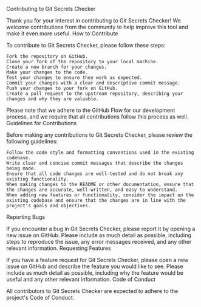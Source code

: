 Contributing to Git Secrets Checker

Thank you for your interest in contributing to Git Secrets Checker! We welcome contributions from the community to help improve this tool and make it even more useful.
How to Contribute

To contribute to Git Secrets Checker, please follow these steps:

    Fork the repository on GitHub.
    Clone your fork of the repository to your local machine.
    Create a new branch for your changes.
    Make your changes to the code.
    Test your changes to ensure they work as expected.
    Commit your changes with a clear and descriptive commit message.
    Push your changes to your fork on GitHub.
    Create a pull request to the upstream repository, describing your changes and why they are valuable.

Please note that we adhere to the GitHub Flow for our development process, and we require that all contributions follow this process as well.
Guidelines for Contributions

Before making any contributions to Git Secrets Checker, please review the following guidelines:

    Follow the code style and formatting conventions used in the existing codebase.
    Write clear and concise commit messages that describe the changes being made.
    Ensure that all code changes are well-tested and do not break any existing functionality.
    When making changes to the README or other documentation, ensure that the changes are accurate, well-written, and easy to understand.
    When adding new features or functionality, consider the impact on the existing codebase and ensure that the changes are in line with the project's goals and objectives.

Reporting Bugs

If you encounter a bug in Git Secrets Checker, please report it by opening a new issue on GitHub. Please include as much detail as possible, including steps to reproduce the issue, any error messages received, and any other relevant information.
Requesting Features

If you have a feature request for Git Secrets Checker, please open a new issue on GitHub and describe the feature you would like to see. Please include as much detail as possible, including why the feature would be useful and any other relevant information.
Code of Conduct

All contributors to Git Secrets Checker are expected to adhere to the project's Code of Conduct.
